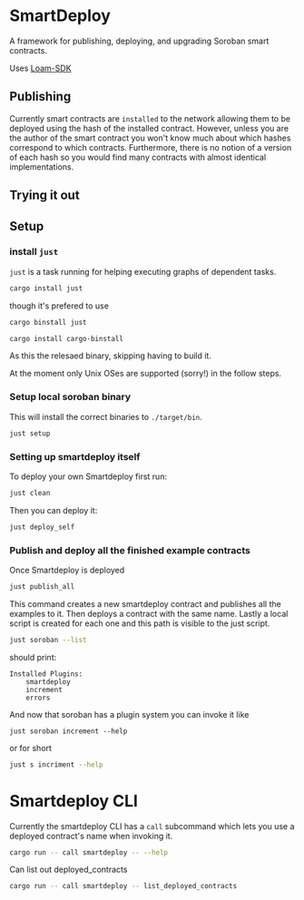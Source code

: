 # SmartDeploy

A framework for publishing, deploying, and upgrading Soroban smart contracts.

Uses [Loam-SDK](https://github.com/loambuild/loam-sdk)

## Publishing

Currently smart contracts are `installed` to the network allowing them to be deployed using the hash of the installed contract. However, unless you are the author of the smart contract you won't know much about which hashes correspond to which contracts.  Furthermore, there is no notion of a version of each hash so you would find many contracts with almost identical implementations.



## Trying it out

## Setup

### install `just`

`just` is a task running for helping executing graphs of dependent tasks.

```bash
cargo install just
```

though it's prefered to use

```bash
cargo binstall just
```

```bash
cargo install cargo-binstall 
```

As this the relesaed binary, skipping having to build it. 

At the moment only Unix OSes are supported (sorry!) in the follow steps. 

### Setup local soroban binary

This will install the correct binaries to `./target/bin`.

```bash
just setup
```

### Setting up smartdeploy itself

To deploy your own Smartdeploy first run:

```bash
just clean
```

Then you can deploy it:

```bash
just deploy_self
```

### Publish and deploy all the finished example contracts

Once Smartdeploy is deployed

```bash
just publish_all
```

This command creates a new smartdeploy contract and publishes all the examples to it. Then deploys a contract with the same name.  Lastly a local script is created for each one and this path is visible to the just script.

```bash
just soroban --list
```

should print:

```
Installed Plugins:
    smartdeploy
    increment
    errors
```

And now that soroban has a plugin system you can invoke it like

```
just soroban increment --help
```

or for short

```bash
just s incriment --help
```


# Smartdeploy CLI

Currently the smartdeploy CLI has a `call` subcommand which lets you use a deployed contract's name when invoking it.

```bash
cargo run -- call smartdeploy -- --help
```

Can list out deployed_contracts

```bash
cargo run -- call smartdeploy -- list_deployed_contracts

```